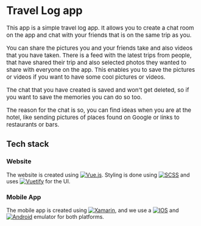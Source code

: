 # Travel Log app

<p style="font-size: 15px;">
This app is a simple travel log app. It allows you to create a chat room on the app and chat with your friends that is on the same trip as you.
</p>
<p style="font-size: 15px;">
You can share the pictures you and your friends take and also videos that you have taken.
There is a feed with the latest trips from people, that have shared their trip and also selected photos they wanted to share with everyone on the app.
This enables you to save the pictures or videos if you want to have some cool pictures or videos.
</p>
<p style="font-size: 15px;">
The chat that you have created is saved and won't get deleted, so if you want to save the memories you can do so too.
</p>
<p style="font-size: 15px;">
The reason for the chat is so, you can find ideas when you are at the hotel, like sending pictures of places found on Google or links to restaurants or bars.
</p>

## Tech stack

### Website

The website is created using [![Vue.js](https://img.shields.io/badge/vuejs-%2335495e.svg?style=for-the-badge&logo=vuedotjs&logoColor=%234FC08D)](https://vuejs.org/). Styling is done using [![SCSS](https://img.shields.io/badge/SCSS-hotpink.svg?style=for-the-badge&logo=SASS&logoColor=white)](https://sass-lang.com/) and uses [![Vuetify](https://img.shields.io/badge/Vuetify-1867C0?style=for-the-badge&logo=vuetify&logoColor=AEDDFF)](https://vuetifyjs.com/) for the UI.

### Mobile App
The mobile app is created using [![Xamarin](https://img.shields.io/badge/Xamarin-3199DC?style=for-the-badge&logo=xamarin&logoColor=white)](https://dotnet.microsoft.com/en-us/apps/xamarin), and we use a [![IOS](https://img.shields.io/badge/iOS-000000?style=for-the-badge&logo=ios&logoColor=white)](https://www.apple.com/ios/) and [![Android](https://img.shields.io/badge/Android-000000?style=for-the-badge&logo=android&logoColor=white)](https://developer.android.com/index.html) emulator for both platforms.
